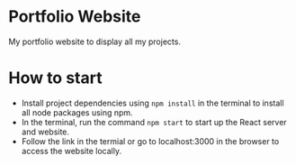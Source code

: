 # Portfolio Website
My portfolio website to display all my projects.

# How to start
- Install project dependencies using `npm install` in the terminal to install all node packages using npm.
- In the terminal, run the command `npm start` to start up the React server and website.
- Follow the link in the termial or go to localhost:3000 in the browser to access the website locally.
